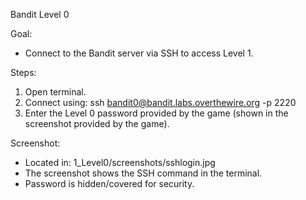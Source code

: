 Bandit Level 0

Goal:
- Connect to the Bandit server via SSH to access Level 1.

Steps:
1. Open terminal.
2. Connect using:
   ssh bandit0@bandit.labs.overthewire.org -p 2220
3. Enter the Level 0 password provided by the game (shown in the screenshot provided by the game).

Screenshot:
- Located in:
 1_Level0/screenshots/sshlogin.jpg
- The screenshot shows the SSH command in the terminal. 
- Password is hidden/covered for security.
